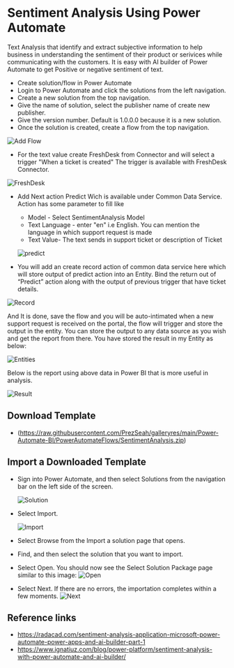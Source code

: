 # Sentiment Analysis Using Power Automate

Text Analysis that identify and extract subjective information to help business in understanding the sentiment of their product or serivices while communicating with the customers.
It is easy with AI builder of Power Automate to get Positive or negative sentiment of text.
* Create solution/flow in Power Automate
* Login to Power Automate and click the solutions from the left navigation.
* Create a new solution from the top navigation.
* Give the name of solution, select the publisher name of create new publisher.
* Give the version number. Default is 1.0.0.0 because it is a new solution.
* Once the solution is created, create a flow from the top navigation.
  
![Add Flow](https://raw.githubusercontent.com/PrezSeah/galleryres/main/Power-Automate-BI/images/AddFlow.JPG)  

* For the text value create  FreshDesk from Connector  and will select a trigger "When a ticket is created" The trigger is available with FreshDesk Connector.
  
![FreshDesk](https://raw.githubusercontent.com/PrezSeah/galleryres/main/Power-Automate-BI/images/TicketTrigger.JPG)  

* Add Next action Predict Wich is available under Common Data Service. Action has some parameter to fill like 
  * Model - Select SentimentAnalysis Model
  * Text Language - enter "en" i.e English. You can mention the language in which support request is made
  * Text Value- The text sends in support ticket or description of Ticket
  
  ![predict](https://raw.githubusercontent.com/PrezSeah/galleryres/main/Power-Automate-BI/images/PredictSentiment.JPG)  

* You will add an create record action of common data service here which will store output of predict action into an Entity. Bind the return out of “Predict” action along with the output of previous trigger that have ticket details.

![Record](https://raw.githubusercontent.com/PrezSeah/galleryres/main/Power-Automate-BI/images/CreateRecordSentiment.JPG)

  And It is done, save the flow and you will be auto-intimated when a new support request is received on the portal, the flow will trigger and store the output in the entity. You can store the output to any data source as you wish and get the report from there.
You have stored the result in my Entity as below:

![Entities](https://raw.githubusercontent.com/PrezSeah/galleryres/main/Power-Automate-BI/images/EntitiesSentiment.JPG)

Below is the report using above data in Power BI that is more useful in analysis.

![Result](https://raw.githubusercontent.com/PrezSeah/galleryres/main/Power-Automate-BI/images/ResultSentiment.JPG)

## Download Template
* (https://raw.githubusercontent.com/PrezSeah/galleryres/main/Power-Automate-BI/PowerAutomateFlows/SentimentAnalysis.zip)

## Import a Downloaded Template
* Sign into Power Automate, and then select Solutions from the navigation bar on the left side of the screen.
  
  ![Solution](https://raw.githubusercontent.com/PrezSeah/galleryres/main/Power-Automate-BI/images/ImportSolution1.JPG)
* Select Import.
  
  ![Import](https://raw.githubusercontent.com/PrezSeah/galleryres/main/Power-Automate-BI/images/ImportSolution2.JPG)
* Select Browse from the Import a solution page that opens.
* Find, and then select the solution that you want to import.
* Select Open.
You should now see the Select Solution Package page similar to this image:
![Open](https://raw.githubusercontent.com/PrezSeah/galleryres/main/Power-Automate-BI/images/ImportSolution3.JPG)
* Select Next.
If there are no errors, the importation completes within a few moments.
![Next](https://raw.githubusercontent.com/PrezSeah/galleryres/main/Power-Automate-BI/images/ImportSolution4.JPG)
## Reference links
* https://radacad.com/sentiment-analysis-application-microsoft-power-automate-power-apps-and-ai-builder-part-1
* https://www.ignatiuz.com/blog/power-platform/sentiment-analysis-with-power-automate-and-ai-builder/

